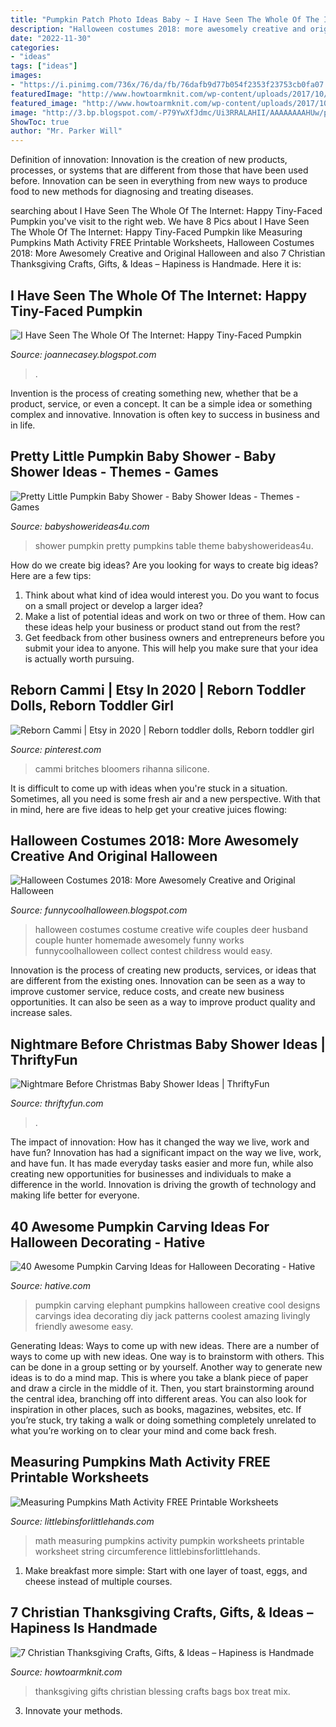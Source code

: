```yaml
---
title: "Pumpkin Patch Photo Ideas Baby ~ I Have Seen The Whole Of The Internet: Happy Tiny-faced Pumpkin"
description: "Halloween costumes 2018: more awesomely creative and original halloween"
date: "2022-11-30"
categories:
- "ideas"
tags: ["ideas"]
images:
- "https://i.pinimg.com/736x/76/da/fb/76dafb9d77b054f2353f23753cb0fa07.jpg"
featuredImage: "http://www.howtoarmknit.com/wp-content/uploads/2017/10/treat-bags-blessing-mix.jpg"
featured_image: "http://www.howtoarmknit.com/wp-content/uploads/2017/10/treat-bags-blessing-mix.jpg"
image: "http://3.bp.blogspot.com/-P79YwXfJdmc/Ui3RRALAHII/AAAAAAAAHUw/pnz_qJX_Jgg/s1600/48c9eba199c2f2abda00e4d60620823a.jpg"
ShowToc: true
author: "Mr. Parker Will"
---
```



Definition of innovation:
Innovation is the creation of new products, processes, or systems that are different from those that have been used before. Innovation can be seen in everything from new ways to produce food to new methods for diagnosing and treating diseases.

	

		
searching about I Have Seen The Whole Of The Internet: Happy Tiny-Faced Pumpkin you've visit to the right web. We have 8 Pics about I Have Seen The Whole Of The Internet: Happy Tiny-Faced Pumpkin like Measuring Pumpkins Math Activity FREE Printable Worksheets, Halloween Costumes 2018: More Awesomely Creative and Original Halloween and also 7 Christian Thanksgiving Crafts, Gifts, &amp; Ideas – Hapiness is Handmade. Here it is:
		
    
## I Have Seen The Whole Of The Internet: Happy Tiny-Faced Pumpkin

<img loading=lazy src="http://3.bp.blogspot.com/-MdVmiR7NR1A/VieYzA3MqNI/AAAAAAAA1AE/pEayi3YlJ1U/s640/tumblr_nvrvruK84n1qjl58wo1_250.jpg" onerror="this.onerror=null;this.src='https://tse2.mm.bing.net/th?id=OIP.od7va7yG8MET8NkUV621YwAAAA&amp;pid=15.1';" alt="I Have Seen The Whole Of The Internet: Happy Tiny-Faced Pumpkin">

_Source: joannecasey.blogspot.com_

>. 

	

Invention is the process of creating something new, whether that be a product, service, or even a concept. It can be a simple idea or something complex and innovative. Innovation is often key to success in business and in life.

    
## Pretty Little Pumpkin Baby Shower - Baby Shower Ideas - Themes - Games

<img loading=lazy src="https://babyshowerideas4u.com/wp-content/uploads/2018/03/Pretty-Little-Pumpkin-Baby-Shower-Dessert-Table.jpg" onerror="this.onerror=null;this.src='https://tse4.mm.bing.net/th?id=OIP.t8fOZBSxEVQdgjpzNx4_5AHaLG&amp;pid=15.1';" alt="Pretty Little Pumpkin Baby Shower - Baby Shower Ideas - Themes - Games">

_Source: babyshowerideas4u.com_

>shower pumpkin pretty pumpkins table theme babyshowerideas4u. 

	

How do we create big ideas?
Are you looking for ways to create big ideas? Here are a few tips:
1. Think about what kind of idea would interest you. Do you want to focus on a small project or develop a larger idea?
2. Make a list of potential ideas and work on two or three of them. How can these ideas help your business or product stand out from the rest?
3. Get feedback from other business owners and entrepreneurs before you submit your idea to anyone. This will help you make sure that your idea is actually worth pursuing.

    
## Reborn Cammi | Etsy In 2020 | Reborn Toddler Dolls, Reborn Toddler Girl

<img loading=lazy src="https://i.pinimg.com/736x/76/da/fb/76dafb9d77b054f2353f23753cb0fa07.jpg" onerror="this.onerror=null;this.src='https://tse4.mm.bing.net/th?id=OIP.vfEoIUX5k7PLzi3qXymRCwHaOD&amp;pid=15.1';" alt="Reborn Cammi | Etsy in 2020 | Reborn toddler dolls, Reborn toddler girl">

_Source: pinterest.com_

>cammi britches bloomers rihanna silicone. 

	

It is difficult to come up with ideas when you're stuck in a situation. Sometimes, all you need is some fresh air and a new perspective. With that in mind, here are five ideas to help get your creative juices flowing: 

    
## Halloween Costumes 2018: More Awesomely Creative And Original Halloween

<img loading=lazy src="http://3.bp.blogspot.com/-P79YwXfJdmc/Ui3RRALAHII/AAAAAAAAHUw/pnz_qJX_Jgg/s1600/48c9eba199c2f2abda00e4d60620823a.jpg" onerror="this.onerror=null;this.src='https://tse4.mm.bing.net/th?id=OIP.1IZvKaD-uZASffPh5ETIQwHaKQ&amp;pid=15.1';" alt="Halloween Costumes 2018: More Awesomely Creative and Original Halloween">

_Source: funnycoolhalloween.blogspot.com_

>halloween costumes costume creative wife couples deer husband couple hunter homemade awesomely funny works funnycoolhalloween collect contest childress would easy. 

	

Innovation is the process of creating new products, services, or ideas that are different from the existing ones. Innovation can be seen as a way to improve customer service, reduce costs, and create new business opportunities. It can also be seen as a way to improve product quality and increase sales.

    
## Nightmare Before Christmas Baby Shower Ideas | ThriftyFun

<img loading=lazy src="https://img.thrfun.com/img/085/272/nightmare_before_christmas_baby_shower_6_l1.jpg" onerror="this.onerror=null;this.src='https://tse2.mm.bing.net/th?id=OIP.CozR2ldHgrJgHK5e2uv-GQHaE7&amp;pid=15.1';" alt="Nightmare Before Christmas Baby Shower Ideas | ThriftyFun">

_Source: thriftyfun.com_

>. 

	

The impact of innovation: How has it changed the way we live, work and have fun?
Innovation has had a significant impact on the way we live, work, and have fun. It has made everyday tasks easier and more fun, while also creating new opportunities for businesses and individuals to make a difference in the world. Innovation is driving the growth of technology and making life better for everyone.

    
## 40 Awesome Pumpkin Carving Ideas For Halloween Decorating - Hative

<img loading=lazy src="https://hative.com/wp-content/uploads/2014/10/pumpkin-carving-ideas/25-elephant-pumpkin.jpg" onerror="this.onerror=null;this.src='https://tse2.mm.bing.net/th?id=OIP.ckNgBTfrVTNPfZ8VyDiHAQHaIh&amp;pid=15.1';" alt="40 Awesome Pumpkin Carving Ideas for Halloween Decorating - Hative">

_Source: hative.com_

>pumpkin carving elephant pumpkins halloween creative cool designs carvings idea decorating diy jack patterns coolest amazing livingly friendly awesome easy. 

	

Generating Ideas: Ways to come up with new ideas.
There are a number of ways to come up with new ideas. One way is to brainstorm with others. This can be done in a group setting or by yourself. Another way to generate new ideas is to do a mind map. This is where you take a blank piece of paper and draw a circle in the middle of it. Then, you start brainstorming around the central idea, branching off into different areas. You can also look for inspiration in other places, such as books, magazines, websites, etc. If you’re stuck, try taking a walk or doing something completely unrelated to what you’re working on to clear your mind and come back fresh.

    
## Measuring Pumpkins Math Activity FREE Printable Worksheets

<img loading=lazy src="http://littlebinsforlittlehands.com/wp-content/uploads/2016/10/4-3.jpg" onerror="this.onerror=null;this.src='https://tse2.mm.bing.net/th?id=OIP.1w5uEk1NEDqJ2EA8CECwDgHaLH&amp;pid=15.1';" alt="Measuring Pumpkins Math Activity FREE Printable Worksheets">

_Source: littlebinsforlittlehands.com_

>math measuring pumpkins activity pumpkin worksheets printable worksheet string circumference littlebinsforlittlehands. 

	

1. Make breakfast more simple: Start with one layer of toast, eggs, and cheese instead of multiple courses. 

    
## 7 Christian Thanksgiving Crafts, Gifts, &amp; Ideas – Hapiness Is Handmade

<img loading=lazy src="http://www.howtoarmknit.com/wp-content/uploads/2017/10/treat-bags-blessing-mix.jpg" onerror="this.onerror=null;this.src='https://tse3.mm.bing.net/th?id=OIP.LMDMxcMnfFSx2mdnTTJ7RwHaJ3&amp;pid=15.1';" alt="7 Christian Thanksgiving Crafts, Gifts, &amp; Ideas – Hapiness is Handmade">

_Source: howtoarmknit.com_

>thanksgiving gifts christian blessing crafts bags box treat mix. 

	

3. Innovate your methods.


